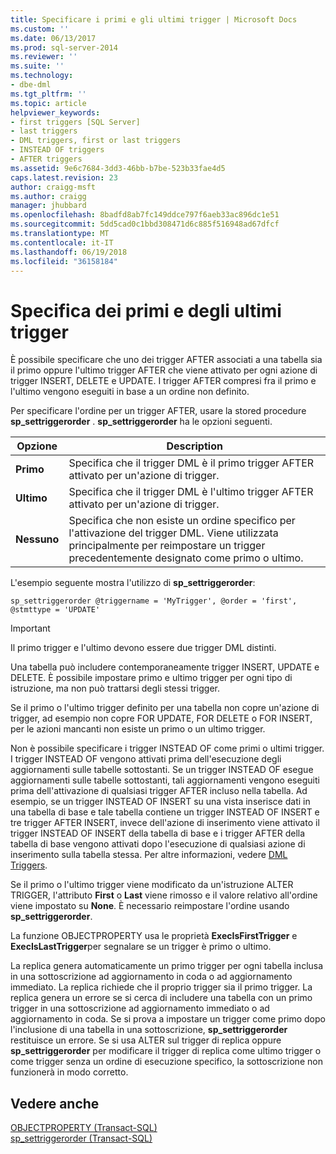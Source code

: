 ```yaml
---
title: Specificare i primi e gli ultimi trigger | Microsoft Docs
ms.custom: ''
ms.date: 06/13/2017
ms.prod: sql-server-2014
ms.reviewer: ''
ms.suite: ''
ms.technology:
- dbe-dml
ms.tgt_pltfrm: ''
ms.topic: article
helpviewer_keywords:
- first triggers [SQL Server]
- last triggers
- DML triggers, first or last triggers
- INSTEAD OF triggers
- AFTER triggers
ms.assetid: 9e6c7684-3dd3-46bb-b7be-523b33fae4d5
caps.latest.revision: 23
author: craigg-msft
ms.author: craigg
manager: jhubbard
ms.openlocfilehash: 8badfd8ab7fc149ddce797f6aeb33ac896dc1e51
ms.sourcegitcommit: 5dd5cad0c1bbd308471d6c885f516948ad67dfcf
ms.translationtype: MT
ms.contentlocale: it-IT
ms.lasthandoff: 06/19/2018
ms.locfileid: "36158184"
---
```

# <a name="specify-first-and-last-triggers"></a>Specifica dei primi e degli ultimi trigger
  È possibile specificare che uno dei trigger AFTER associati a una tabella sia il primo oppure l'ultimo trigger AFTER che viene attivato per ogni azione di trigger INSERT, DELETE e UPDATE. I trigger AFTER compresi fra il primo e l'ultimo vengono eseguiti in base a un ordine non definito.  
  
 Per specificare l'ordine per un trigger AFTER, usare la stored procedure **sp_settriggerorder** . **sp_settriggerorder** ha le opzioni seguenti.  
  
|Opzione|Description|  
|------------|-----------------|  
|**Primo**|Specifica che il trigger DML è il primo trigger AFTER attivato per un'azione di trigger.|  
|**Ultimo**|Specifica che il trigger DML è l'ultimo trigger AFTER attivato per un'azione di trigger.|  
|**Nessuno**|Specifica che non esiste un ordine specifico per l'attivazione del trigger DML. Viene utilizzata principalmente per reimpostare un trigger precedentemente designato come primo o ultimo.|  
  
 L'esempio seguente mostra l'utilizzo di **sp_settriggerorder**:  
  
```  
sp_settriggerorder @triggername = 'MyTrigger', @order = 'first', @stmttype = 'UPDATE'  
```  
  
> [!IMPORTANT]  
>  Il primo trigger e l'ultimo devono essere due trigger DML distinti.  
  
 Una tabella può includere contemporaneamente trigger INSERT, UPDATE e DELETE. È possibile impostare primo e ultimo trigger per ogni tipo di istruzione, ma non può trattarsi degli stessi trigger.  
  
 Se il primo o l'ultimo trigger definito per una tabella non copre un'azione di trigger, ad esempio non copre FOR UPDATE, FOR DELETE o FOR INSERT, per le azioni mancanti non esiste un primo o un ultimo trigger.  
  
 Non è possibile specificare i trigger INSTEAD OF come primi o ultimi trigger. I trigger INSTEAD OF vengono attivati prima dell'esecuzione degli aggiornamenti sulle tabelle sottostanti. Se un trigger INSTEAD OF esegue aggiornamenti sulle tabelle sottostanti, tali aggiornamenti vengono eseguiti prima dell'attivazione di qualsiasi trigger AFTER incluso nella tabella. Ad esempio, se un trigger INSTEAD OF INSERT su una vista inserisce dati in una tabella di base e tale tabella contiene un trigger INSTEAD OF INSERT e tre trigger AFTER INSERT, invece dell'azione di inserimento viene attivato il trigger INSTEAD OF INSERT della tabella di base e i trigger AFTER della tabella di base vengono attivati dopo l'esecuzione di qualsiasi azione di inserimento sulla tabella stessa. Per altre informazioni, vedere [DML Triggers](dml-triggers.md).  
  
 Se il primo o l'ultimo trigger viene modificato da un'istruzione ALTER TRIGGER, l'attributo **First** o **Last** viene rimosso e il valore relativo all'ordine viene impostato su **None**. È necessario reimpostare l'ordine usando **sp_settriggerorder**.  
  
 La funzione OBJECTPROPERTY usa le proprietà **ExecIsFirstTrigger** e **ExecIsLastTrigger**per segnalare se un trigger è primo o ultimo.  
  
 La replica genera automaticamente un primo trigger per ogni tabella inclusa in una sottoscrizione ad aggiornamento in coda o ad aggiornamento immediato. La replica richiede che il proprio trigger sia il primo trigger. La replica genera un errore se si cerca di includere una tabella con un primo trigger in una sottoscrizione ad aggiornamento immediato o ad aggiornamento in coda. Se si prova a impostare un trigger come primo dopo l'inclusione di una tabella in una sottoscrizione, **sp_settriggerorder** restituisce un errore. Se si usa ALTER sul trigger di replica oppure **sp_settriggerorder** per modificare il trigger di replica come ultimo trigger o come trigger senza un ordine di esecuzione specifico, la sottoscrizione non funzionerà in modo corretto.  
  
## <a name="see-also"></a>Vedere anche  
 [OBJECTPROPERTY &#40;Transact-SQL&#41;](/sql/t-sql/functions/objectpropertyex-transact-sql)   
 [sp_settriggerorder &#40;Transact-SQL&#41;](/sql/relational-databases/system-stored-procedures/sp-settriggerorder-transact-sql)  
  
  
